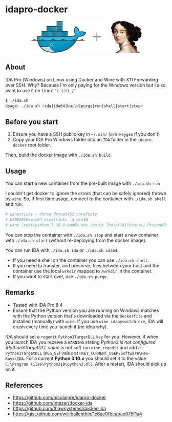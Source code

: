 # idapro-docker

<p align="center"><img src="wrkdir/docker-ida.png"></p>

## About

IDA Pro (Windows) on Linux using Docker and Wine with X11 Forwarding over SSH. Why? Because I'm only paying for the Windows version but I also want to use it on Linux `¯\_(ツ)_/¯`

```bash
$ ./ida.sh
Usage: ./ida.sh <ida|ida64|build|purge|run|shell|start|stop>
```

## Before you start

1. Ensure you have a SSH public key in `~/.ssh/` (`ssh-keygen` if you don't)
2. Copy your IDA Pro Windows folder into an `IDA` folder in the `idapro-docker` root folder.

Then, build the docker image with `./ida.sh build`.

## Usage

You can start a new container from the pre-built image with `./ida.sh run`

I couldn't get docker to ignore the *errors* (that can be safely ignored) thrown by `wine`. So, if first time usage, connect to the container with `./ida.sh shell` and run:

```bash
# winetricks --force dotnet452 corefonts
# WINEARCH=win64 winetricks -q win10
# wine /root/python-3.10.0-amd64.exe /quiet InstallAllUsers=1 PrependPath=1
```

You can stop the container with `./ida.sh stop` and start a new container with `./ida.sh start` (without re-deploying from the docker image).

You can run IDA with `./ida.sh ida` or `./ida.sh ida64`.

- If you need a shell on the container you can use `./ida.sh shell`.
- If you need to transfer, and preserve, files between your host and the container use the local `wrkdir` mapped to `/wrkdir` in the container.
- If you want to start over, use `./ida.sh purge`.

## Remarks

- Tested with IDA Pro 8.4
- Ensure that the Python version you are running on Windows matches with the Python version that's downloaded via the `Dockerfile` and installed (manually) with `wine`. If you use `wine idapyswitch.exe`, IDA will crash every time you launch it (no idea why).

IDA should set a `regedit` `Python3TargetDLL` `key` for you. However, if when you launch IDA you receive a `WARNING` stating *Python3 is not configured (Python3TargetDLL value is not set)* run `wine regedit` and add a `Python3TargetDLL` (`REG_SZ`) value at `HKEY_CURRENT_USER\Software\Hex-Rays\IDA`. For a current **Python 3.10.x** you should set it to the value `C:\Program Files\Python310\python3.dll`. After a restart, IDA should pick up on it.

## References

- https://github.com/nicolaipre/idapro-docker
- https://github.com/intezer/docker-ida
- https://github.com/thawsystems/docker-ida
- https://gist.github.com/williballenthin/1c6ae0fbeabae075f1a4

